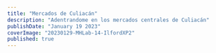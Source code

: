 ```yaml
---
title: "Mercados de Culiacán"
description: "Adentrandome en los mercados centrales de Culiacán"
publishDate: "January 19 2023"
coverImage: "20230129-MHLab-14-IlfordXP2"
published: true
---
```


